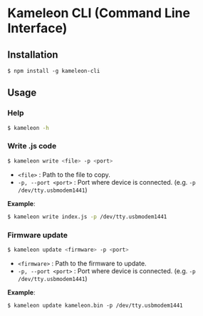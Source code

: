 # Kameleon CLI (Command Line Interface)

## Installation

```bsh
$ npm install -g kameleon-cli
```

## Usage

### Help

```sh
$ kameleon -h
```


### Write .js code

```sh
$ kameleon write <file> -p <port>
```

* `<file>` : Path to the file to copy.
* `-p, --port <port>` : Port where device is connected. (e.g. `-p /dev/tty.usbmodem1441`)

__Example__:

```sh
$ kameleon write index.js -p /dev/tty.usbmodem1441
```

### Firmware update


```sh
$ kameleon update <firmware> -p <port>
```

* `<firmware>` : Path to the firmware to update.
* `-p, --port <port>` : Port where device is connected. (e.g. `-p /dev/tty.usbmodem1441`)

__Example__:

```bsh
$ kameleon update kameleon.bin -p /dev/tty.usbmodem1441
```
